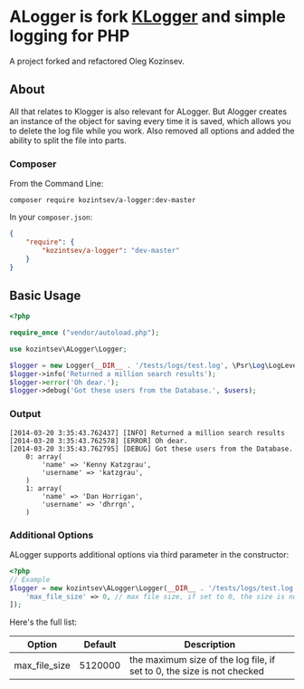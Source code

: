 # ALogger is fork [KLogger](https://github.com/katzgrau/KLogger) and simple logging for PHP

A project forked and refactored Oleg Kozinsev.

## About

All that relates to Klogger is also relevant for ALogger. 
But Alogger creates an instance of the object for saving every time it is saved, which allows you to delete the log file while you work.
Also removed all options and added the ability to split the file into parts.

### Composer

From the Command Line:

```
composer require kozintsev/a-logger:dev-master
```

In your `composer.json`:

``` json
{
    "require": {
        "kozintsev/a-logger": "dev-master"
    }
}
```

## Basic Usage

``` php
<?php

require_once ("vendor/autoload.php");

use kozintsev\ALogger\Logger;

$logger = new Logger(__DIR__ . '/tests/logs/test.log', \Psr\Log\LogLevel::DEBUG);
$logger->info('Returned a million search results');
$logger->error('Oh dear.');
$logger->debug('Got these users from the Database.', $users);
```

### Output

```
[2014-03-20 3:35:43.762437] [INFO] Returned a million search results
[2014-03-20 3:35:43.762578] [ERROR] Oh dear.
[2014-03-20 3:35:43.762795] [DEBUG] Got these users from the Database.
    0: array(
        'name' => 'Kenny Katzgrau',
        'username' => 'katzgrau',
    )
    1: array(
        'name' => 'Dan Horrigan',
        'username' => 'dhrrgn',
    )
```

### Additional Options

ALogger supports additional options via third parameter in the constructor:

``` php
<?php
// Example
$logger = new kozintsev\ALogger\Logger(__DIR__ . '/tests/logs/test.log', Psr\Log\LogLevel::WARNING, [
    'max_file_size' => 0, // max file size, if set to 0, the size is not checked
]);
```

Here's the full list:

| Option | Default | Description |
| ------ | ------- | ----------- |
| max_file_size | 5120000 |the maximum size of the log file, if set to 0, the size is not checked  |
